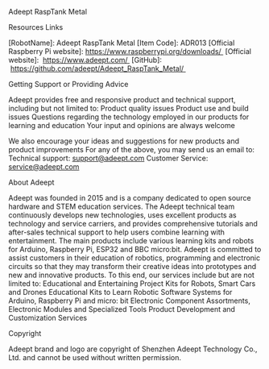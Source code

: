 Adeept RaspTank Metal


Resources Links

[RobotName]: Adeept RaspTank Metal
[Item Code]: ADR013
[Official Raspberry Pi website]: https://www.raspberrypi.org/downloads/ 
[Official website]:  https://www.adeept.com/ 
[GitHub]:  https://github.com/adeept/Adeept_RaspTank_Metal/ 


Getting Support or Providing Advice

Adeept provides free and responsive product and technical support, including but not limited to:
Product quality issues 
Product use and build issues
Questions regarding the technology employed in our products for learning and education
Your input and opinions are always welcome

We also encourage your ideas and suggestions for new products and product improvements
For any of the above, you may send us an email to: 
Technical support: support@adeept.com
Customer Service: service@adeept.com


About Adeept

Adeept was founded in 2015 and is a company dedicated to open source hardware and STEM education services. The Adeept technical team continuously develops new technologies, uses excellent products as technology and service carriers, and provides comprehensive tutorials and after-sales technical support to help users combine learning with entertainment. The main products include various learning kits and robots for Arduino, Raspberry Pi, ESP32 and BBC micro:bit.
Adeept is committed to assist customers in their education of robotics, programming and electronic circuits so that they may transform their creative ideas into prototypes and new and innovative products. To this end, our services include but are not limited to:
Educational and Entertaining Project Kits for Robots, Smart Cars and Drones
Educational Kits to Learn Robotic Software Systems for Arduino, Raspberry Pi and micro: bit
Electronic Component Assortments, Electronic Modules and Specialized Tools
Product Development and Customization Services


Copyright

Adeept brand and logo are copyright of Shenzhen Adeept Technology Co., Ltd. and cannot be used without written permission.


